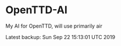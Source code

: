 # OpenTTD-AI
My AI for OpenTTD, will use primarily air

Latest backup: Sun Sep 22 15:13:01 UTC 2019
